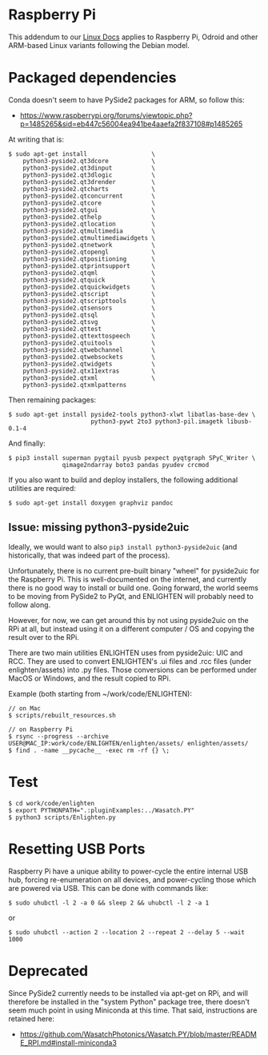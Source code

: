 # Raspberry Pi

This addendum to our [Linux Docs](README_LINUX.md) applies to Raspberry Pi, 
Odroid and other ARM-based Linux variants following the Debian model.

# Packaged dependencies

Conda doesn't seem to have PySide2 packages for ARM, so follow this:

- https://www.raspberrypi.org/forums/viewtopic.php?p=1485265&sid=eb447c56004ea941be4aaefa2f837108#p1485265

At writing that is:  

    $ sudo apt-get install                  \
        python3-pyside2.qt3dcore            \
        python3-pyside2.qt3dinput           \
        python3-pyside2.qt3dlogic           \
        python3-pyside2.qt3drender          \
        python3-pyside2.qtcharts            \
        python3-pyside2.qtconcurrent        \
        python3-pyside2.qtcore              \
        python3-pyside2.qtgui               \
        python3-pyside2.qthelp              \
        python3-pyside2.qtlocation          \
        python3-pyside2.qtmultimedia        \
        python3-pyside2.qtmultimediawidgets \
        python3-pyside2.qtnetwork           \
        python3-pyside2.qtopengl            \
        python3-pyside2.qtpositioning       \
        python3-pyside2.qtprintsupport      \
        python3-pyside2.qtqml               \
        python3-pyside2.qtquick             \
        python3-pyside2.qtquickwidgets      \
        python3-pyside2.qtscript            \
        python3-pyside2.qtscripttools       \
        python3-pyside2.qtsensors           \
        python3-pyside2.qtsql               \
        python3-pyside2.qtsvg               \
        python3-pyside2.qttest              \
        python3-pyside2.qttexttospeech      \
        python3-pyside2.qtuitools           \
        python3-pyside2.qtwebchannel        \
        python3-pyside2.qtwebsockets        \
        python3-pyside2.qtwidgets           \
        python3-pyside2.qtx11extras         \
        python3-pyside2.qtxml               \
        python3-pyside2.qtxmlpatterns       

Then remaining packages:

    $ sudo apt-get install pyside2-tools python3-xlwt libatlas-base-dev \
                           python3-pywt 2to3 python3-pil.imagetk libusb-0.1-4

And finally:

    $ pip3 install superman pygtail pyusb pexpect pyqtgraph SPyC_Writer \
                   qimage2ndarray boto3 pandas pyudev crcmod

If you also want to build and deploy installers, the following additional utilities are required:

    $ sudo apt-get install doxygen graphviz pandoc

## Issue: missing python3-pyside2uic

Ideally, we would want to also `pip3 install python3-pyside2uic` (and historically, 
that was indeed part of the process).

Unfortunately, there is no current pre-built binary "wheel" for pyside2uic for 
the Raspberry Pi.  This is well-documented on the internet, and currently there
is no good way to install or build one.  Going forward, the world seems to be
moving from PySide2 to PyQt, and ENLIGHTEN will probably need to follow along.

However, for now, we can get around this by not using pyside2uic on the RPi at
all, but instead using it on a different computer / OS and copying the result
over to the RPi.

There are two main utilities ENLIGHTEN uses from pyside2uic: UIC and RCC.  They
are used to convert ENLIGHTEN's .ui files and .rcc files (under enlighten/assets)
into .py files.  Those conversions can be performed under MacOS or Windows, and
the result copied to RPi.

Example (both starting from ~/work/code/ENLIGHTEN):

    // on Mac
    $ scripts/rebuilt_resources.sh

    // on Raspberry Pi
    $ rsync --progress --archive USER@MAC_IP:work/code/ENLIGHTEN/enlighten/assets/ enlighten/assets/
    $ find . -name __pycache__ -exec rm -rf {} \;

# Test

    $ cd work/code/enlighten
    $ export PYTHONPATH=".:pluginExamples:../Wasatch.PY"
    $ python3 scripts/Enlighten.py

# Resetting USB Ports

Raspberry Pi have a unique ability to power-cycle the entire internal USB hub, 
forcing re-enumeration on all devices, and power-cycling those which are powered
via USB.  This can be done with commands like:

    $ sudo uhubctl -l 2 -a 0 && sleep 2 && uhubctl -l 2 -a 1 

or

    $ sudo uhubctl --action 2 --location 2 --repeat 2 --delay 5 --wait 1000

# Deprecated

Since PySide2 currently needs to be installed via apt-get on RPi, and will therefore be
installed in the "system Python" package tree, there doesn't seem much point in using
Miniconda at this time.  That said, instructions are retained here:

- https://github.com/WasatchPhotonics/Wasatch.PY/blob/master/README_RPI.md#install-miniconda3
